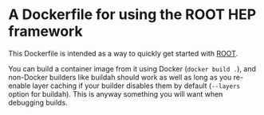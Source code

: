 # A Dockerfile for using the ROOT HEP framework

This Dockerfile is intended as a way to quickly get started with [ROOT](
https://root.cern.ch/).

You can build a container image from it using Docker (`docker build .`), and
non-Docker builders like buildah should work as well as long as you re-enable
layer caching if your builder disables them by default (`--layers` option for
buildah). This is anyway something you will want when debugging builds.
